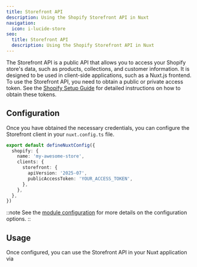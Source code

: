 ```yaml
---
title: Storefront API
description: Using the Shopify Storefront API in Nuxt
navigation:
  icon: i-lucide-store
seo:
  title: Storefront API
  description: Using the Shopify Storefront API in Nuxt
---
```


The Storefront API is a public API that allows you to access your Shopify store's data, such as products, collections, and customer information.
It is designed to be used in client-side applications, such as a Nuxt.js frontend.
To use the Storefront API, you need to obtain a public or private access token.
See the [Shopify Setup Guide](/essentials/setup-shopify) for detailed instructions on how to obtain these tokens.

## Configuration

Once you have obtained the necessary credentials, you can configure the Storefront client in your `nuxt.config.ts` file.

```ts [nuxt.config.ts]
export default defineNuxtConfig({
  shopify: {
    name: 'my-awesome-store',
    clients: {
      storefront: {
        apiVersion: '2025-07',
        publicAccessToken: 'YOUR_ACCESS_TOKEN',
      },
    },
  },
})
```

::note
See the [module configuration](/essentials/configuration) for more details on the configuration options.
::

## Usage

Once configured, you can use the Storefront API in your Nuxt application via 
